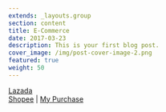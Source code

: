 ```yaml
---
extends: _layouts.group
section: content
title: E-Commerce
date: 2017-03-23
description: This is your first blog post.
cover_image: /img/post-cover-image-2.png
featured: true
weight: 50
---
```


<div class="grid grid-cols-1 xl:grid-cols-2">
        <div>
            <a href="http://lazada.com.ph/">Lazada</a>
        </div>
        <div>
            <a href="http://shopee.ph/">Shopee</a>
         | <a href="http://shopee.ph/user/purchase">My Purchase</a>
     </div>
      </div>
